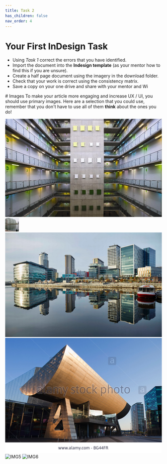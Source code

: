 ```yaml
---
title: Task 2
has_children: false
nav_order: 4
---
```


# Your First InDesign Task
- Using *Task 1* correct the errors that you have identified. 
- Import the document into the **Indesign template** (as your mentor how to find this if you are unsure). 
- Create a half page document using the imagery in the download folder.  
- Check that your work is correct using the consistency matrix. 
- Save a copy on your one drive and share with your mentor and Wi

# Images
To make your article more engaging and increase UX / UI, you should use primary images. Here are a selection that you could use, remember that you don't have to use all of them **think** about the ones you do!

![IMG1](https://github.com/Aiyush-G/PublicationsDocumentation/blob/main/Task-2/Task%202%20(2).JPG?raw=true)
![IMG2](https://github.com/Aiyush-G/PublicationsDocumentation/blob/main/Task-2/Task%202%20(3).jpg?raw=true)
![IMG3](https://github.com/Aiyush-G/PublicationsDocumentation/blob/main/Task-2/Task%202%20(4).jpg?raw=true)
![IMG4](https://github.com/Aiyush-G/PublicationsDocumentation/blob/main/Task-2/Task%202%20(5).jpg?raw=true)
![IMG5](https://github.com/Aiyush-G/PublicationsDocumentation/blob/main/Task-2/Task%202%20(6).jpg?raw=true)
![IMG6](https://github.com/Aiyush-G/PublicationsDocumentation/blob/main/Task-2/Task%202.jpg?raw=true)
